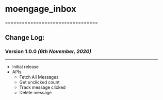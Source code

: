 # moengage_inbox
=================================

## Change Log:

### Version 1.0.0  *(6th November, 2020)*
-------------------------------------------
- Initial release
- APIs
  - Fetch All Messages
  - Get unclicked count
  - Track message clicked
  - Delete message
